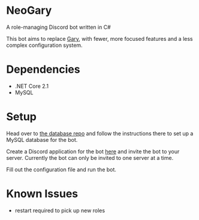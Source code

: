 # NeoGary
A role-managing Discord bot written in C#

This bot aims to replace [Gary](https://github.com/thev0rtex/gary), with fewer, more focused features and a less complex configuration system.

# Dependencies

* .NET Core 2.1
* MySQL

# Setup

Head over to [the database repo](https://github.com/monodokimes/neogary-db) and follow the instructions there to set up a MySQL database for the bot.

Create a Discord application for the bot [here](https://discordapp.com/developers) and invite the bot to your server. Currently the bot can only be invited to one server at a time.

Fill out the configuration file and run the bot.

# Known Issues

* restart required to pick up new roles
